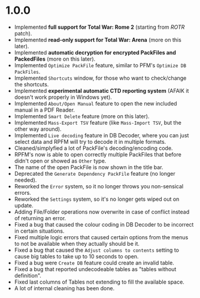 # 1.0.0

- Implemented **full support for Total War: Rome 2** (starting from *ROTR* patch).
- Implemented **read-only support for Total War: Arena** (more on this later).
- Implemented **automatic decryption for encrypted PackFiles and PackedFiles** (more on this later).
- Implemented `Optimize PackFile` feature, similar to PFM's `Optimize DB PackFiles`.
- Implemented `Shortcuts` window, for those who want to check/change the shortcuts.
- Implemented **experimental automatic CTD reporting system** (AFAIK it doesn't work properly in Windows yet).
- Implemented `About/Open Manual` feature to open the new included manual in a PDF Reader.
- Implemented `Smart Delete` feature (more on this later).
- Implemented `Mass-Export TSV` feature (like `Mass-Import TSV`, but the other way around).
- Implemented `Live decoding` feature in DB Decoder, where you can just select data and RPFM will try to decode it in multiple formats.
- Cleaned/simplyfied a lot of PackFile's decoding/encoding code.
- RPFM's now is able to open correctly multiple PackFiles that before didn't open or showed as `Other` type.
- The name of the open PackFile is now shown in the title bar.
- Deprecated the `Generate Dependency PackFile` feature (no longer needed).
- Reworked the `Error` system, so it no longer throws you non-sensical errors.
- Reworked the `Settings` system, so it's no longer gets wiped out on update.
- Adding File/Folder operations now overwrite in case of conflict instead of returning an error.
- Fixed a bug that caused the colour coding in DB Decoder to be incorrect in certain situations.
- Fixed multiple logic errors that caused certain options from the menus to not be available when they actually should be it.
- Fixed a bug that caused the `Adjust columns to contents` setting to cause big tables to take up to 10 seconds to open.
- Fixed a bug were `Create DB` feature could create an invalid table.
- Fixed a bug that reported undecodeable tables as "tables without definition".
- Fixed last columns of Tables not extending to fill the available space.
- A lot of internal cleaning has been done.
